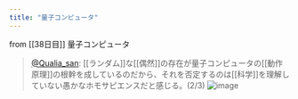 ```yaml
---
title: "量子コンピュータ"
---
```


from [[38日目]]
量子コンピュータ
> [@Qualia_san](https://twitter.com/Qualia_san/status/1599068639143264256?s=20&t=fywaZf_eVkriXtjIRWOmCw): [[ランダム]]な[[偶然]]の存在が量子コンピュータの[[動作原理]]の根幹を成しているのだから、それを否定するのは[[科学]]を理解していない愚かなホモサピエンスだと感じる。(2/3)
> ![image](https://pbs.twimg.com/media/FjEHk3sVsAM2CTo.png)
